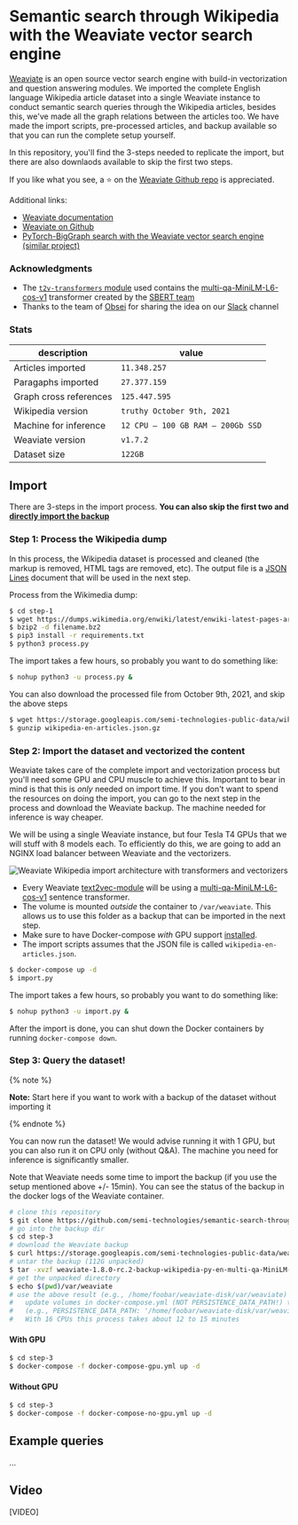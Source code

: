 # Semantic search through Wikipedia with the Weaviate vector search engine

[Weaviate](https://www.semi.technology/developers/weaviate/current/) is an open source vector search engine with build-in vectorization and question answering modules. We imported the complete English language Wikipedia article dataset into a single Weaviate instance to conduct semantic search queries through the Wikipedia articles, besides this, we've made all the graph relations between the articles too. We have made the import scripts, pre-processed articles, and backup available so that you can run the complete setup yourself. 

In this repository, you'll find the 3-steps needed to replicate the import, but there are also downlaods available to skip the first two steps.

If you like what you see, a ⭐ on the [Weaviate Github repo](https://github.com/semi-technologies/weaviate/stargazers) is appreciated.

Additional links:

* [Weaviate documentation](https://www.semi.technology/developers/weaviate/current/)
* [Weaviate on Github](https://github.com/semi-technologies/weaviate)
* [PyTorch-BigGraph search with the Weaviate vector search engine (similar project)](https://github.com/semi-technologies/PyTorch-BigGraph-search-with-Weaviate)

### Acknowledgments

* The [`t2v-transformers` module](https://www.semi.technology/developers/weaviate/current/modules/text2vec-transformers.html) used contains the [multi-qa-MiniLM-L6-cos-v1]() transformer created by the [SBERT team](https://www.sbert.net/)
* Thanks to the team of [Obsei](https://github.com/obsei/obsei) for sharing the idea on our [Slack](https://join.slack.com/t/weaviate/shared_invite/zt-goaoifjr-o8FuVz9b1HLzhlUfyfddhw) channel

### Stats

| description | value |
| --- | --- |
| Articles imported | `11.348.257` |
| Paragaphs imported | `27.377.159` | 
| Graph cross references | `125.447.595` |
| Wikipedia version | `truthy October 9th, 2021` | 
| Machine for inference | `12 CPU – 100 GB RAM – 200Gb SSD` |  
| Weaviate version | `v1.7.2` |
| Dataset size | `122GB` |

## Import

There are 3-steps in the import process. **You can also skip the first two and [directly import the backup](#step-3-query-the-dataset)**

### Step 1: Process the Wikipedia dump

In this process, the Wikipedia dataset is processed and cleaned (the markup is removed, HTML tags are removed, etc). The output file is a [JSON Lines](https://jsonlines.org/) document that will be used in the next step.

Process from the Wikimedia dump:

```sh
$ cd step-1
$ wget https://dumps.wikimedia.org/enwiki/latest/enwiki-latest-pages-articles.xml.bz2
$ bzip2 -d filename.bz2
$ pip3 install -r requirements.txt
$ python3 process.py
```

The import takes a few hours, so probably you want to do something like:

```sh
$ nohup python3 -u process.py &
```

You can also download the processed file from October 9th, 2021, and skip the above steps

```sh
$ wget https://storage.googleapis.com/semi-technologies-public-data/wikipedia-en-articles.json.gz
$ gunzip wikipedia-en-articles.json.gz
```

### Step 2: Import the dataset and vectorized the content

Weaviate takes care of the complete import and vectorization process but you'll need some GPU and CPU muscle to achieve this. Important to bear in mind is that this is _only_ needed on import time. If you don't want to spend the resources on doing the import, you can go to the next step in the process and download the Weaviate backup. The machine needed for inference is way cheaper.

We will be using a single Weaviate instance, but four Tesla T4 GPUs that we will stuff with 8 models each. To efficiently do this, we are going to add an NGINX load balancer between Weaviate and the vectorizers.

![Weaviate Wikipedia import architecture with transformers and vectorizers](https://semi.technology/img/4GPU-wikipedia-dataset.png "Weaviate Wikipedia import architecture with transformers and vectorizers")

* Every Weaviate [text2vec-module](https://www.semi.technology/developers/weaviate/current/modules/text2vec-transformers.html) will be using a [multi-qa-MiniLM-L6-cos-v1](https://huggingface.co/sentence-transformers/multi-qa-MiniLM-L6-cos-v1) sentence transformer.
* The volume is mounted _outside_ the container to `/var/weaviate`. This allows us to use this folder as a backup that can be imported in the next step.
* Make sure to have Docker-compose _with_ GPU support [installed](https://gist.github.com/bobvanluijt/af6fe0fa392ca8f93e1fdc96fc1c86d8).
* The import scripts assumes that the JSON file is called `wikipedia-en-articles.json`.

```sh
$ docker-compose up -d
$ import.py
```

The import takes a few hours, so probably you want to do something like:

```sh
$ nohup python3 -u import.py &
```

After the import is done, you can shut down the Docker containers by running `docker-compose down`.

### Step 3: Query the dataset!

{% note %}

**Note:** Start here if you want to work with a backup of the dataset without importing it

{% endnote %}

You can now run the dataset! We would advise running it with 1 GPU, but you can also run it on CPU only (without Q&A). The machine you need for inference is significantly smaller.

Note that Weaviate needs some time to import the backup (if you use the setup mentioned above +/- 15min). You can see the status of the backup in the docker logs of the Weaviate container.

```sh
# clone this repository
$ git clone https://github.com/semi-technologies/semantic-search-through-Wikipedia-with-Weaviate/
# go into the backup dir
$ cd step-3
# download the Weaviate backup
$ curl https://storage.googleapis.com/semi-technologies-public-data/weaviate-1.8.0-rc.2-backup-wikipedia-py-en-multi-qa-MiniLM-L6-cos.tar.gz -O
# untar the backup (112G unpacked)
$ tar -xvzf weaviate-1.8.0-rc.2-backup-wikipedia-py-en-multi-qa-MiniLM-L6-cos.tar.gz
# get the unpacked directory
$ echo $(pwd)/var/weaviate
# use the above result (e.g., /home/foobar/weaviate-disk/var/weaviate)
#   update volumes in docker-compose.yml (NOT PERSISTENCE_DATA_PATH!) to the above output
#   (e.g., PERSISTENCE_DATA_PATH: '/home/foobar/weaviate-disk/var/weaviate:/var/lib/weaviate')
#   With 16 CPUs this process takes about 12 to 15 minutes
```

#### With GPU

```sh
$ cd step-3
$ docker-compose -f docker-compose-gpu.yml up -d
```

#### Without GPU

```sh
$ cd step-3
$ docker-compose -f docker-compose-no-gpu.yml up -d
```

## Example queries

...

## Video

[VIDEO]

